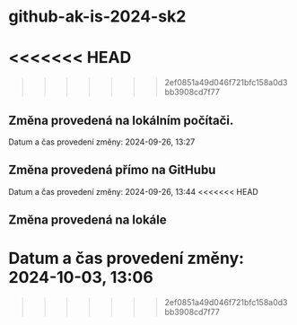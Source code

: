 # github-ak-is-2024-sk2

<<<<<<< HEAD
=======

>>>>>>> 2ef0851a49d046f721bfc158a0d3bb3908cd7f77
## Změna provedená na lokálním počítači.
Datum a čas provedení změny: 2024-09-26, 13:27
## Změna provedená přímo na GitHubu
Datum a čas provedení změny: 2024-09-26, 13:44
<<<<<<< HEAD
## Změna provedená na lokále
Datum a čas provedení změny: 2024-10-03, 13:06
=======
>>>>>>> 2ef0851a49d046f721bfc158a0d3bb3908cd7f77
